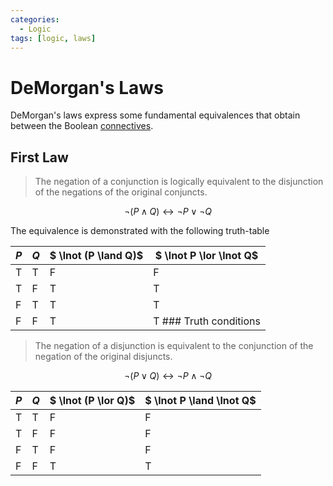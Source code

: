 ```yaml
---
categories:
  - Logic
tags: [logic, laws]
---
```


# DeMorgan's Laws

DeMorgan's laws express some fundamental equivalences that obtain between the Boolean [connectives](/Logic/Propositional_logic/Truth-functional_connectives.md).

## First Law

> The negation of a conjunction is logically equivalent to the disjunction of the negations of the original conjuncts.

$$
\lnot (P \land Q) \leftrightarrow \lnot P \lor \lnot Q
$$

The equivalence is demonstrated with the following truth-table

| $P$ | $Q$ | $ \lnot (P \land Q)$ | $ \lnot P \lor \lnot Q$ |
| --- | --- | -------------------- | ----------------------- |
| T   | T   | F                    | F                       |
| T   | F   | T                    | T                       |
| F   | T   | T                    | T                       |
| F   | F   | T                    | T ### Truth conditions  |

> The negation of a disjunction is equivalent to the conjunction of the negation of the original disjuncts.

$$
\lnot (P \lor Q) \leftrightarrow \lnot P \land \lnot Q
$$

| $P$ | $Q$ | $ \lnot (P \lor Q)$ | $ \lnot P \land \lnot Q$ |
| --- | --- | ------------------- | ------------------------ |
| T   | T   | F                   | F                        |
| T   | F   | F                   | F                        |
| F   | T   | F                   | F                        |
| F   | F   | T                   | T                        |
